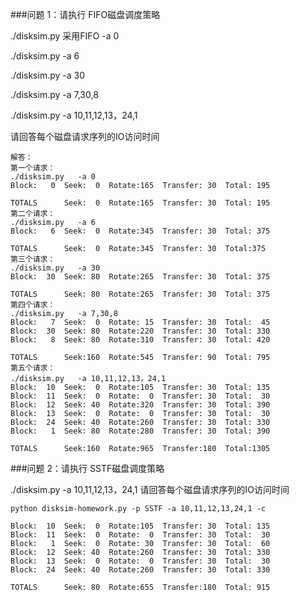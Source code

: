 ###问题 1：请执行 FIFO磁盘调度策略

./disksim.py  采用FIFO -a 0

./disksim.py   -a 6

./disksim.py   -a 30

./disksim.py   -a 7,30,8

./disksim.py   -a 10,11,12,13，24,1

请回答每个磁盘请求序列的IO访问时间

	解答：
	第一个请求：
	./disksim.py   -a 0
	Block:   0  Seek:  0  Rotate:165  Transfer: 30  Total: 195

	TOTALS      Seek:  0  Rotate:165  Transfer: 30  Total: 195	
	第二个请求：
	./disksim.py   -a 6
	Block:   6  Seek:  0  Rotate:345  Transfer: 30  Total: 375
	
	TOTALS      Seek:  0  Rotate:345  Transfer: 30  Total:375		
	第三个请求：
	./disksim.py   -a 30
	Block:  30  Seek: 80  Rotate:265  Transfer: 30  Total: 375

	TOTALS      Seek: 80  Rotate:265  Transfer: 30  Total: 375	
	第四个请求：
	./disksim.py   -a 7,30,8
	Block:   7  Seek:  0  Rotate: 15  Transfer: 30  Total:  45
	Block:  30  Seek: 80  Rotate:220  Transfer: 30  Total: 330
	Block:   8  Seek: 80  Rotate:310  Transfer: 30  Total: 420
	
	TOTALS      Seek:160  Rotate:545  Transfer: 90  Total: 795
	第五个请求：
	./disksim.py   -a 10,11,12,13，24,1
	Block:  10  Seek:  0  Rotate:105  Transfer: 30  Total: 135
	Block:  11  Seek:  0  Rotate:  0  Transfer: 30  Total:  30
	Block:  12  Seek: 40  Rotate:320  Transfer: 30  Total: 390
	Block:  13  Seek:  0  Rotate:  0  Transfer: 30  Total:  30
	Block:  24  Seek: 40  Rotate:260  Transfer: 30  Total: 330
	Block:   1  Seek: 80  Rotate:280  Transfer: 30  Total: 390
	
	TOTALS      Seek:160  Rotate:965  Transfer:180  Total:1305	
	
###问题 2：请执行 SSTF磁盘调度策略

./disksim.py   -a 10,11,12,13，24,1
请回答每个磁盘请求序列的IO访问时间

	python disksim-homework.py -p SSTF -a 10,11,12,13,24,1 -c

	Block:  10  Seek:  0  Rotate:105  Transfer: 30  Total: 135
	Block:  11  Seek:  0  Rotate:  0  Transfer: 30  Total:  30
	Block:   1  Seek:  0  Rotate: 30  Transfer: 30  Total:  60
	Block:  12  Seek: 40  Rotate:260  Transfer: 30  Total: 330
	Block:  13  Seek:  0  Rotate:  0  Transfer: 30  Total:  30
	Block:  24  Seek: 40  Rotate:260  Transfer: 30  Total: 330
	
	TOTALS      Seek: 80  Rotate:655  Transfer:180  Total: 915
